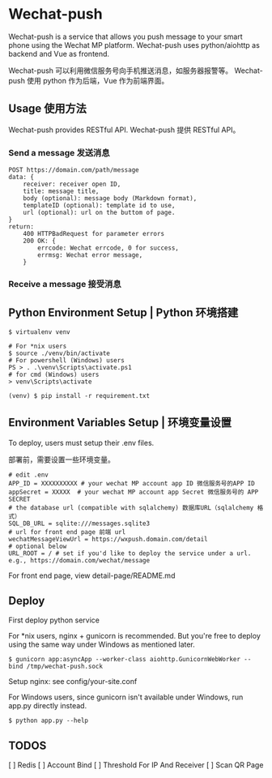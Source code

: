 # Wechat-push

Wechat-push is a service that allows you push message to your smart phone using the Wechat MP platform.
Wechat-push uses python/aiohttp as backend and Vue as frontend.

Wechat-push 可以利用微信服务号向手机推送消息，如服务器报警等。
Wechat-push 使用 python 作为后端，Vue 作为前端界面。

## Usage 使用方法

Wechat-push provides RESTful API. Wechat-push 提供 RESTful API。

### Send a message 发送消息
```
POST https://domain.com/path/message
data: {
    receiver: receiver open ID,
    title: message title,
    body (optional): message body (Markdown format),
    templateID (optional): template id to use,
    url (optional): url on the buttom of page. 
}
return:
    400 HTTPBadRequest for parameter errors
    200 OK: {
        errcode: Wechat errcode, 0 for success,
        errmsg: Wechat error message,
    }
```

### Receive a message 接受消息


## Python Environment Setup | Python 环境搭建
```
$ virtualenv venv

# For *nix users 
$ source ./venv/bin/activate
# For powershell (Windows) users
PS > . .\venv\Scripts\activate.ps1
# for cmd (Windows) users
> venv\Scripts\activate

(venv) $ pip install -r requirement.txt
```

## Environment Variables Setup | 环境变量设置
To deploy, users must setup their .env files.

部署前，需要设置一些环境变量。

```
# edit .env
APP_ID = XXXXXXXXXX # your wechat MP account app ID 微信服务号的APP ID
appSecret = XXXXX  # your wechat MP account app Secret 微信服务号的 APP SECRET
# the database url (compatible with sqlalchemy) 数据库URL（sqlalchemy 格式）
SQL_DB_URL = sqlite:///messages.sqlite3
# url for front end page 前端 url
wechatMessageViewUrl = https://wxpush.domain.com/detail
# optional below
URL_ROOT = / # set if you'd like to deploy the service under a url. e.g., https://domain.com/wechat/message
```

For front end page, view detail-page/README.md

## Deploy
First deploy python service

For *nix users, nginx + gunicorn is recommended. But you're free to deploy using the same way under Windows as mentioned later.
```
$ gunicorn app:asyncApp --worker-class aiohttp.GunicornWebWorker --bind /tmp/wechat-push.sock
```

Setup nginx: see config/your-site.conf

For Windows users, since gunicorn isn't available under Windows, run app.py directly instead.
```
$ python app.py --help
```

## TODOS

[ ] Redis
[ ] Account Bind
[ ] Threshold For IP And Receiver
[ ] Scan QR Page
